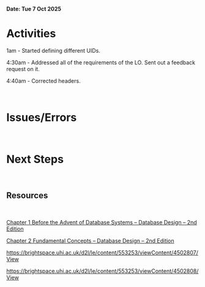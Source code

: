 **Date: Tue 7 Oct 2025**<br>

# Activities

1am - Started defining different UIDs.

4:30am - Addressed all of the requirements of the LO. Sent out a feedback request on it. 

4:40am - Corrected headers.

<br>

# Issues/Errors

<br>

# Next Steps

<br>

## Resources

<br>

[Chapter 1 Before the Advent of Database Systems &#8211; Database Design &#8211; 2nd Edition](https://opentextbc.ca/dbdesign01/chapter/chapter-1-before-the-advent-of-database-systems/)

[Chapter 2 Fundamental Concepts &#8211; Database Design &#8211; 2nd Edition](https://opentextbc.ca/dbdesign01/chapter/chapter-2-fundamental-concepts/)

https://brightspace.uhi.ac.uk/d2l/le/content/553253/viewContent/4502807/View

https://brightspace.uhi.ac.uk/d2l/le/content/553253/viewContent/4502808/View
